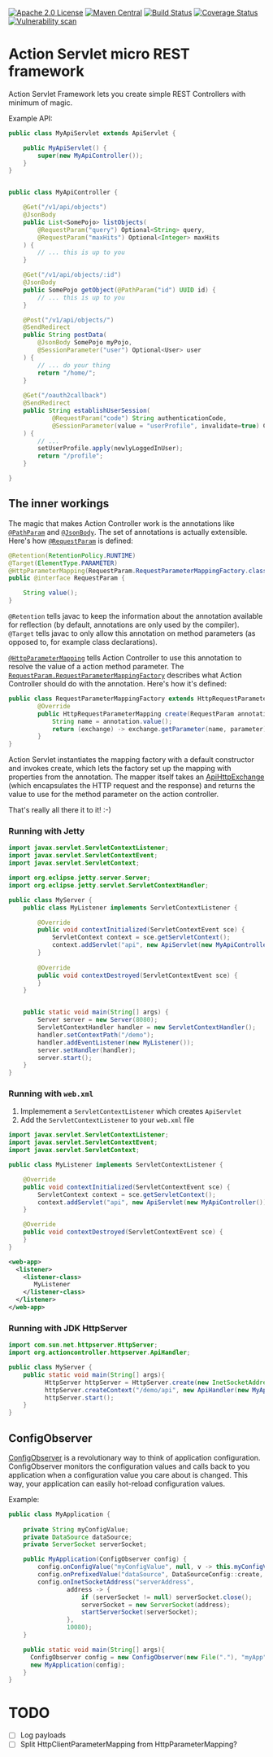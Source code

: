 [![Apache 2.0 License](https://img.shields.io/badge/License-Apache%202.0-blue.svg)](https://opensource.org/licenses/Apache-2.0)
[![Maven Central](https://maven-badges.herokuapp.com/maven-central/io.github.jhannes/action-controller/badge.svg)](https://maven-badges.herokuapp.com/maven-central/io.github.jhannes/action-controller)
[![Build Status](https://travis-ci.org/jhannes/action-controller.png)](https://travis-ci.org/jhannes/action-controller)
[![Coverage Status](https://coveralls.io/repos/github/jhannes/action-controller/badge.svg?branch=master)](https://coveralls.io/github/jhannes/action-controller?branch=master)
[![Vulnerability scan](https://snyk.io/test/github/jhannes/action-controller/badge.svg?targetFile=pom.xml)](https://snyk.io/test/github/jhannes/action-controller?targetFile=pom.xml)

Action Servlet micro REST framework
===================================

Action Servlet Framework lets you create simple REST Controllers with minimum of magic.

Example API:

```java
public class MyApiServlet extends ApiServlet {

    public MyApiServlet() {
        super(new MyApiController());
    }
}


public class MyApiController {

    @Get("/v1/api/objects")
    @JsonBody
    public List<SomePojo> listObjects(
        @RequestParam("query") Optional<String> query,
        @RequestParam("maxHits") Optional<Integer> maxHits
    ) {
        // ... this is up to you
    }

    @Get("/v1/api/objects/:id")
    @JsonBody
    public SomePojo getObject(@PathParam("id") UUID id) {
        // ... this is up to you
    }

    @Post("/v1/api/objects/")
    @SendRedirect
    public String postData(
        @JsonBody SomePojo myPojo,
        @SessionParameter("user") Optional<User> user
    ) {
        // ... do your thing
        return "/home/";
    }
    
    @Get("/oauth2callback")
    @SendRedirect
    public String establishUserSession(
            @RequestParam("code") String authenticationCode,
            @SessionParameter(value = "userProfile", invalidate=true) Consumer<UserProfile> setUserProfile
    ) {
        // ...
        setUserProfile.apply(newlyLoggedInUser);
        return "/profile";
    }

}
```

The inner workings
------------------

The magic that makes Action Controller work is the annotations like 
[`@PathParam`](https://jhannes.github.io/action-controller/apidocs/org/actioncontroller/PathParam.html) and
[`@JsonBody`](https://jhannes.github.io/action-controller/apidocs/org/actioncontroller/json/JsonBody.html). 
The set of annotations is actually extensible. Here's how
[`@RequestParam`](https://jhannes.github.io/action-controller/apidocs/org/actioncontroller/RequestParam.html) is defined:

```java
@Retention(RetentionPolicy.RUNTIME)
@Target(ElementType.PARAMETER)
@HttpParameterMapping(RequestParam.RequestParameterMappingFactory.class)
public @interface RequestParam {

    String value();
}
```

`@Retention` tells javac to keep the information about the annotation available for reflection 
(by default, annotations are only used by the compiler). `@Target` tells javac to only allow
this annotation on method parameters (as opposed to, for example class declarations).

[`@HttpParameterMapping`](https://jhannes.github.io/action-controller/apidocs/org/actioncontroller/meta/HttpParameterMapping.html) tells
Action Controller to use this annotation to resolve the value of a action method parameter. The
[`RequestParam.RequestParameterMappingFactory`](https://jhannes.github.io/action-controller/apidocs/org/actioncontroller/RequestParam.MapperFactory.html)
describes what Action Controller should do with the annotation. Here's how it's defined:

```java
public class RequestParameterMappingFactory extends HttpRequestParameterMappingFactory<RequestParam> {
        @Override
        public HttpRequestParameterMapping create(RequestParam annotation, Parameter parameter) {
            String name = annotation.value();
            return (exchange) -> exchange.getParameter(name, parameter);
        }
}
```

Action Servlet instantiates the mapping factory with a default constructor and invokes create, which lets
the factory set up the mapping with properties from the annotation. The mapper itself takes an
[ApiHttpExchange](https://jhannes.github.io/action-controller/apidocs/org/actioncontroller/meta/ApiHttpExchange.html)
(which encapsulates the HTTP request and the response) and returns the value to use for the method parameter
on the action controller.

That's really all there it to it! :-)


### Running with Jetty

```java
import javax.servlet.ServletContextListener;
import javax.servlet.ServletContextEvent;
import javax.servlet.ServletContext;

import org.eclipse.jetty.server.Server;
import org.eclipse.jetty.servlet.ServletContextHandler;

public class MyServer {
    public class MyListener implements ServletContextListener {

        @Override
        public void contextInitialized(ServletContextEvent sce) {
            ServletContext context = sce.getServletContext();
            context.addServlet("api", new ApiServlet(new MyApiController())).addMapping("/api/*");
        }
    
        @Override
        public void contextDestroyed(ServletContextEvent sce) {    
        }
    }


    public static void main(String[] args) {
        Server server = new Server(8080);
        ServletContextHandler handler = new ServletContextHandler();
        handler.setContextPath("/demo");
        handler.addEventListener(new MyListener());
        server.setHandler(handler);
        server.start();
    }
}
```


### Running with `web.xml`

1. Implemement a `ServletContextListener` which creates `ApiServlet`
2. Add the `ServletContextListener` to your `web.xml` file

```java
import javax.servlet.ServletContextListener;
import javax.servlet.ServletContextEvent;
import javax.servlet.ServletContext;

public class MyListener implements ServletContextListener {

    @Override
    public void contextInitialized(ServletContextEvent sce) {
        ServletContext context = sce.getServletContext();
        context.addServlet("api", new ApiServlet(new MyApiController())).addMapping("/api/*");
    }

    @Override
    public void contextDestroyed(ServletContextEvent sce) {    
    }
}
```

```xml
<web-app>
  <listener>
    <listener-class>
       MyListener
    </listener-class>
  </listener>
</web-app>
```


### Running with JDK HttpServer

```java
import com.sun.net.httpserver.HttpServer;
import org.actioncontroller.httpserver.ApiHandler;

public class MyServer {
    public static void main(String[] args){
          HttpServer httpServer = HttpServer.create(new InetSocketAddress("localhost", 8080), 0);
          httpServer.createContext("/demo/api", new ApiHandler(new MyApiController()));
          httpServer.start();
    }
}
```

## ConfigObserver

[ConfigObserver](https://jhannes.github.io/action-controller/apidocs/org/actioncontroller/config/ConfigObserver.html) is a revolutionary way to think of
application configuration. ConfigObserver monitors the configuration values and calls back to you application when
a configuration value you care about is changed. This way, your application can easily hot-reload configuration values.

Example:

```java
public class MyApplication {
    
    private String myConfigValue;
    private DataSource dataSource;
    private ServerSocket serverSocket;

    public MyApplication(ConfigObserver config) {
        config.onConfigValue("myConfigValue", null, v -> this.myConfigValue = v);
        config.onPrefixedValue("dataSource", DataSourceConfig::create, dataSource -> this.dataSouce = dataSource);
        config.onInetSocketAddress("serverAddress",
                address -> {
                    if (serverSocket != null) serverSocket.close();
                    serverSocket = new ServerSocket(address);
                    startServerSocket(serverSocket);
                },
                10080);
    }

    public static void main(String[] args){
      ConfigObserver config = new ConfigObserver(new File("."), "myApp");
      new MyApplication(config);
    }
}
```


TODO
====

* [ ] Log payloads
* [ ] Split HttpClientParameterMapping from HttpParameterMapping?
